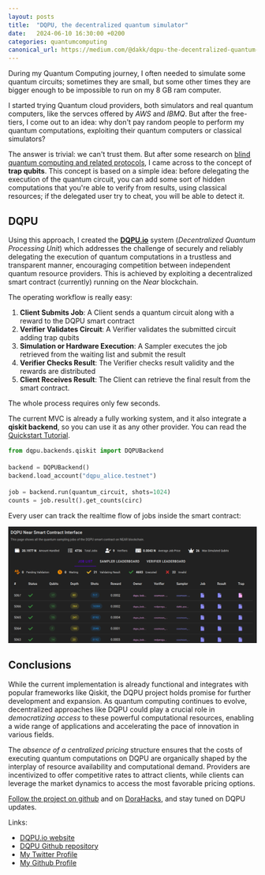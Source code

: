```yaml
---
layout: posts
title:  "DQPU, the decentralized quantum simulator"
date:   2024-06-10 16:30:00 +0200
categories: quantumcomputing
canonical_url: https://medium.com/@dakk/dqpu-the-decentralized-quantum-simulator-d5d13e02e99a
---
```


During my Quantum Computing journey, I often needed to simulate some quantum circuits; sometimes they are small, but some other times they are bigger enough to be impossible to run on my 8 GB ram computer.

I started trying Quantum cloud providers, both simulators and real quantum computers, like the servces offered by *AWS* and *IBMQ*. But after the free-tiers, I come out to an idea: why don't pay random people to perform my quantum computations, exploiting their quantum computers or classical simulators?

The answer is trivial: we can't trust them. But after some research on [blind quantum computing and related protocols](https://www.nature.com/articles/s41534-017-0025-3), I came across to the concept of **trap qubits**. This concept is based on a simple idea: before delegating the execution of the quantum circuit, you can add some sort of hidden computations that you're able to verify from results, using classical resources; if the delegated user try to cheat, you will be able to detect it.

## DQPU 

Using this approach, I created the [**DQPU.io**](https://dqpu.io) system (*Decentralized Quantum Processing Unit*) which addresses the challenge of securely and reliably delegating the execution of quantum computations in a trustless and transparent manner, encouraging competition between independent quantum resource providers. This is achieved by exploiting a decentralized smart contract (currently) running on the *Near* blockchain.

The operating workflow is really easy: 

1. **Client Submits Job**: A Client sends a quantum circuit along with a reward to the DQPU smart contract
2. **Verifier Validates Circuit**: A Verifier validates the submitted circuit adding trap qubits
3. **Simulation or Hardware Execution**: A Sampler executes the job retrieved from the waiting list and submit the result
4. **Verifier Checks Result**: The Verifier checks result validity and the rewards are distributed
5. **Client Receives Result**: The Client can retrieve the final result from the smart contract.

The whole process requires only few seconds.

The current MVC is already a fully working system, and it also integrate a **qiskit backend**, so you can use it as any other provider. You can read the [Quickstart Tutorial](https://dqpu.io/docs/qiskit_example.html).

```python
from dqpu.backends.qiskit import DQPUBackend

backend = DQPUBackend()
backend.load_account("dqpu_alice.testnet")

job = backend.run(quantum_circuit, shots=1024)
counts = job.result().get_counts(circ)
```

Every user can track the realtime flow of jobs inside the smart contract:

[![DQPU Smart Contract](/assets/2024-06-10-dqpu/dqpu_smart_contract_ui.png)](https://dqpu.io/app/)


## Conclusions

While the current implementation is already functional and integrates with popular frameworks like Qiskit, the DQPU project holds promise for further development and expansion. As quantum computing continues to evolve, decentralized approaches like DQPU could play a crucial role in *democratizing access* to these powerful computational resources, enabling a wide range of applications and accelerating the pace of innovation in various fields.

The *absence of a centralized pricing* structure ensures that the costs of executing quantum computations on DQPU are organically shaped by the interplay of resource availability and computational demand. Providers are incentivized to offer competitive rates to attract clients, while clients can leverage the market dynamics to access the most favorable pricing options.


[Follow the project on github](https://github.com/dqpu) and on [DoraHacks](https://dorahacks.io/buidl/12926), and stay tuned on DQPU updates.


Links:
- [DQPU.io website](https://dqpu.io)
- [DQPU Github repository](https://github.com/dakk/dqpu)
- [My Twitter Profile](https://twitter.com/dagide)
- [My Github Profile](https://github.com/dakk)
